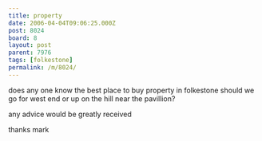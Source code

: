 ```yaml
---
title: property
date: 2006-04-04T09:06:25.000Z
post: 8024
board: 8
layout: post
parent: 7976
tags: [folkestone]
permalink: /m/8024/
---
```

does any one know the best place to buy property in folkestone should we go for west end or up on the hill near the pavillion?

any advice would be greatly received 

thanks
mark

